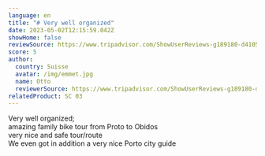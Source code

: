 ```yaml
---
language: en
title: "# Very well organized"
date: 2023-05-02T12:15:59.042Z
showHome: false
reviewSource: https://www.tripadvisor.com/ShowUserReviews-g189180-d4105907-r886441906-Top_Bike_Tours_Portugal-Porto_Porto_District_Northern_Portugal.html
score: 5
author:
  country: Suisse
  avatar: /img/emmet.jpg
  name: Otto
  reviewerSource: https://www.tripadvisor.com/ShowUserReviews-g189180-d4105907-r886441906-Top_Bike_Tours_Portugal-Porto_Porto_District_Northern_Portugal.html
relatedProduct: SC 03
---
```

Very well organized;\
amazing family bike tour from Proto to Obidos\
very nice and safe tour/route\
We even got in addition a very nice Porto city guide